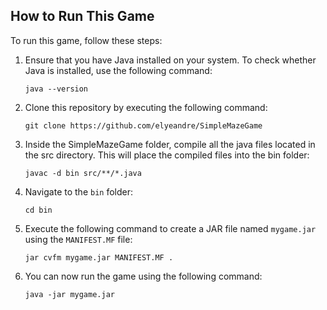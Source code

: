 ## How to Run This Game

To run this game, follow these steps:


1. Ensure that you have Java installed on your system. To check whether Java is installed, use the following command:

    ```
    java --version
    ```
    
2. Clone this repository by executing the following command:

    ```
    git clone https://github.com/elyeandre/SimpleMazeGame
    ```

3. Inside the SimpleMazeGame folder, compile all the java files located in the src directory. This will place the compiled files into the bin folder:

    ```
    javac -d bin src/**/*.java
    ```

3. Navigate to the `bin` folder:

    ```
    cd bin
    ```

4. Execute the following command to create a JAR file named `mygame.jar` using the `MANIFEST.MF` file:

    ```
    jar cvfm mygame.jar MANIFEST.MF .
    ```

5. You can now run the game using the following command:

    ```
    java -jar mygame.jar
    ```


